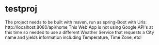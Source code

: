 # testproj
The project needs to be built with maven, run as spring-Boot with Urls:
http://localhost:8080/api/home
This Web App is not using Google API's at this time so needed to use a different Weather Service that requests 
a City name and yields information including Temperature, Time Zone, etc!
